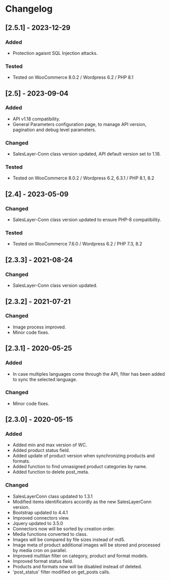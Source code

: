 # Changelog

## [2.5.1] - 2023-12-29

### Added

- Protection agaisnt SQL Injection attacks.

### Tested

- Tested on WooCommerce 8.0.2 / Wordpress 6.2 / PHP 8.1

## [2.5] - 2023-09-04

### Added

- API v1.18 compatibility.
- General Parameters configuration page, to manage API version, pagination and debug level parameters.

### Changed

- SalesLayer-Conn class version updated, API default version set to 1.18.

### Tested

- Tested on WooCommerce 8.0.2 / Wordpress 6.2, 6.3.1 / PHP 8.1, 8.2 

## [2.4] - 2023-05-09

### Changed

- SalesLayer-Conn class version updated to ensure PHP-8 compatibility.

### Tested

- Tested on WooCommerce 7.6.0 / Wordpress 6.2 / PHP 7.3, 8.2 

## [2.3.3] - 2021-08-24

### Changed

- SalesLayer-Conn class version updated.

## [2.3.2] - 2021-07-21

### Changed

- Image process improved.
- Minor code fixes.

## [2.3.1] - 2020-05-25

### Added

- In case multiples languages come through the API, filter has been added to sync the selected language.

### Changed

- Minor code fixes.

## [2.3.0] - 2020-05-15

### Added

- Added min and max version of WC.
- Added product status field.
- Added update of product version when synchronizing products and formats.
- Added function to find unnasigned product categories by name.
- Added function to delete post_meta.

### Changed

- SalesLayerConn class updated to 1.3.1
- Modified items identificators accordly as the new SalesLayerConn version.
- Bootstrap updated to 4.4.1
- Improved connectors view.
- Jquery updated to 3.5.0
- Connectors now will be sorted by creation order.
- Media functions converted to class.
- Images will be compared by file sizes instead of md5.
- Image meta of product additional images will be stored and processed by media cron on parallel.
- Improved multilan filter on category, product and format models.
- Improved format status field.
- Products and formats now will be disabled instead of deleted.
- 'post_status' filter modified on get_posts calls.



